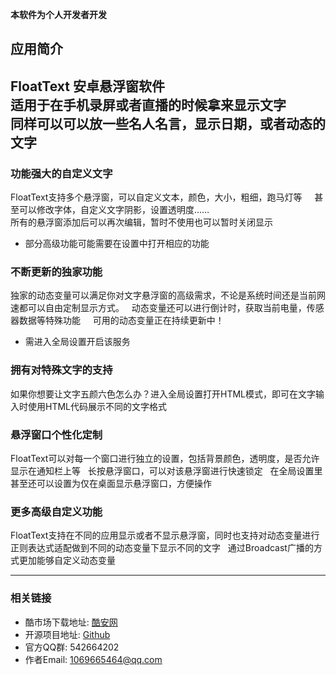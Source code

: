 **本软件为个人开发者开发**  

## 应用简介
FloatText 安卓悬浮窗软件    
适用于在手机录屏或者直播的时候拿来显示文字    
同样可以可以放一些名人名言，显示日期，或者动态的文字    
----------

### 功能强大的自定义文字
FloatText支持多个悬浮窗，可以自定义文本，颜色，大小，粗细，跑马灯等     
甚至可以修改字体，自定义文字阴影，设置透明度……    
所有的悬浮窗添加后可以再次编辑，暂时不使用也可以暂时关闭显示   
* 部分高级功能可能需要在设置中打开相应的功能

### 不断更新的独家功能
独家的动态变量可以满足你对文字悬浮窗的高级需求，不论是系统时间还是当前网速都可以自由定制显示方式。   
动态变量还可以进行倒计时，获取当前电量，传感器数据等特殊功能    
可用的动态变量正在持续更新中！   
* 需进入全局设置开启该服务

### 拥有对特殊文字的支持
如果你想要让文字五颜六色怎么办？进入全局设置打开HTML模式，即可在文字输入时使用HTML代码展示不同的文字格式   

### 悬浮窗口个性化定制
FloatText可以对每一个窗口进行独立的设置，包括背景颜色，透明度，是否允许显示在通知栏上等   
长按悬浮窗口，可以对该悬浮窗进行快速锁定   
在全局设置里甚至还可以设置为仅在桌面显示悬浮窗口，方便操作   

### 更多高级自定义功能
FloatText支持在不同的应用显示或者不显示悬浮窗，同时也支持对动态变量进行正则表达式适配做到不同的动态变量下显示不同的文字   
通过Broadcast广播的方式更加能够自定义动态变量   

----------

### 相关链接
* 酷市场下载地址: [酷安网](http://www.coolapk.com/apk/tool.xfy9326.floattext)
* 开源项目地址: [Github](https://github.com/XFY9326/FloatText)
* 官方QQ群: 542664202
* 作者Email: 1069665464@qq.com
